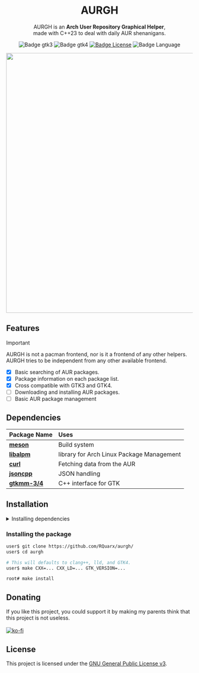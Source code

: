 <div align=center>

# AURGH

AURGH is an **Arch User Repository Graphical Helper**,
<br/>
made with C++23 to deal with daily AUR shenanigans.
<br/>

![Badge gtk3]
![Badge gtk4]
[![Badge License]][License]
![Badge Language]

<img src=https://github.com/user-attachments/assets/c9ad8212-6e43-493f-94d9-ddb37c222c5c width=700></img>

</div>

## Features

>[!IMPORTANT]
>AURGH is not a pacman frontend, nor is it a frontend of any other helpers.
>AURGH tries to be independent from any other available frontend.

- [x] Basic searching of AUR packages.
- [x] Package information on each package list.
- [x] Cross compatible with GTK3 and GTK4.
- [ ] Downloading and installing AUR packages.
- [ ] Basic AUR package management

## Dependencies

| Package Name                                                  | Uses                                      |
|:--------------------------------------------------------------|:------------------------------------------|
| **[meson](https://mesonbuild.com/)**                          | Build system                              |
| **[libalpm](https://man.archlinux.org/man/libalpm.3)**        | library for Arch Linux Package Management |
| **[curl](https://curl.se/)**                                  | Fetching data from the AUR                |
| **[jsoncpp](https://github.com/open-source-parsers/jsoncpp)** | JSON handling                             |
| **[gtkmm-3/4](https://gtkmm.gnome.org/en/)**                  | C++ interface for GTK                     |

## Installation

<details>
<summary>Installing dependencies</summary>

For gtk3 builds
```bash
root# pacman -S - < required-gtk3.txt
```
or for gtk4 builds
```bash
root# pacman -S - < required-gtk4.txt
```

</details>

### Installing the package

```bash
user$ git clone https://github.com/RQuarx/aurgh/
user$ cd aurgh

# This will defaults to clang++, lld, and GTK4.
user$ make CXX=... CXX_LD=... GTK_VERSION=...

root# make install
```

## Donating

If you like this project, you could support it by making my parents think that this project is not useless.
<br>
<br>
[![ko-fi](https://ko-fi.com/img/githubbutton_sm.svg)](https://ko-fi.com/I2I11ERX5G)

## License
This project is licensed under the [GNU General Public License v3](LICENSE).

[License]: LICENSE

[Badge Workflow]: https://github.com/RQuarx/aurgh/actions/workflows/check_build.yml/badge.svg
[Badge gtk3]: https://github.com/RQuarx/aurgh/actions/workflows/gtk3_build.yml/badge.svg
[Badge gtk4]: https://github.com/RQuarx/aurgh/actions/workflows/gtk4_build.yml/badge.svg
[Badge Language]: https://img.shields.io/github/languages/top/RQuarx/aurgh
[Badge License]: https://img.shields.io/github/license/RQuarx/aurgh
